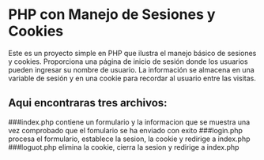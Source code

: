 # PHP con Manejo de Sesiones y Cookies

Este es un proyecto simple en PHP que ilustra el manejo básico de sesiones y cookies. Proporciona una página de inicio de sesión donde los usuarios pueden ingresar su nombre de usuario. La información se almacena en una variable de sesión y en una cookie para recordar al usuario entre las visitas.

## Aqui encontraras tres archivos:
###index.php contiene un formulario y la informacion que se muestra una vez comprobado que el fomulario se ha enviado con exito
###login.php procesa el formulario, establece la sesion, la cookie y redirige a index.php
###loguot.php elimina la cookie, cierra la sesion y redirige a index.php
